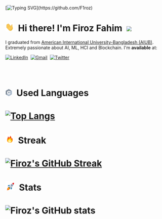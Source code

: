 [![Typing SVG](https://readme-typing-svg.herokuapp.com?font=Poppins&color=929292&size=50&center=true&vCenter=true&width=1000&height=150&lines=Welcome+to+my+GitHub+Profile!)](https://github.com/F1roz)

# <img src="assets/img/wave.gif"  width="27" height="27"> &nbsp;Hi there! I'm Firoz Fahim&nbsp; ![](https://komarev.com/ghpvc/?username=F1roz&label=PROFILE+VIEWS&color=blueviolet)

I graduated from [American International University-Bangladesh (AIUB)](https://www.aiub.edu/). Extremely passionate about AI, ML, HCI and Blockchain. I'm  **available** at: <br>

[![LinkedIn](https://img.shields.io/badge/linkedin-%230077B5.svg?style=for-the-badge&logo=linkedin&logoColor=white)](https://www.linkedin.com/in/firozfahim/)&nbsp;&nbsp;[![Gmail](https://img.shields.io/badge/Gmail-D14836?style=for-the-badge&logo=gmail&logoColor=white)](mailto:feroz.fahim.9@gmail.com)&nbsp;&nbsp;[![Twitter](https://img.shields.io/badge/Twitter-%231DA1F2.svg?style=for-the-badge&logo=Twitter&logoColor=white)](https://twitter.com/FirozFahimm)&nbsp;&nbsp;

<br>
<br>

# <img src="assets/img/programming-languages.gif"  width="22" height="22"> &nbsp;Used Languages

# [![Top Langs](https://github-readme-stats.vercel.app/api/top-langs/?username=F1roz&layout=compact&bg_color=151515&text_color=ffffff&card_width=445&title_color=fff)](https://github.com/anuraghazra/github-readme-stats)

# <img src="assets/img/fireflame.gif"  width="27" height="30"> &nbsp;Streak

# [![Firoz's GitHub Streak](https://github-readme-streak-stats.herokuapp.com/?user=F1roz&theme=blood&fire=DD7F1C&background=151515&dates=9f9f9f&border=DD2727)](https://git.io/streak-stats)

# <img src="assets/img/rocket-joypixels.gif" display="block"  width="30" height="30"> &nbsp;Stats

# ![Firoz's GitHub stats](https://github-readme-stats.vercel.app/api/?username=F1roz&show_icons=true&title_color=fff&icon_color=79ff97&text_color=9f9f9f&bg_color=151515)
